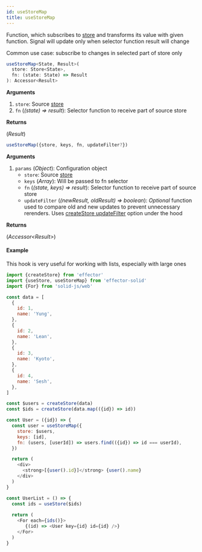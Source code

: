 ```yaml
---
id: useStoreMap
title: useStoreMap
---
```


Function, which subscribes to [store](../effector/Store.md) and transforms its value with given function. Signal will update only when selector function result will change

Common use case: subscribe to changes in selected part of store only

```ts
useStoreMap<State, Result>(
  store: Store<State>,
  fn: (state: State) => Result
): Accessor<Result>
```

**Arguments**

1. `store`: Source [store](../effector/Store.md)
2. `fn` (_(state) => result_): Selector function to receive part of source store

**Returns**

(_Result_)

```ts
useStoreMap({store, keys, fn, updateFilter?})
```

**Arguments**

1. `params` (_Object_): Configuration object
    - `store`: Source [store](../effector/Store.md)
    - `keys` (_Array_): Will be passed to fn selector
    - `fn` (_(state, keys) => result_): Selector function to receive part of source store
    - `updateFilter` (_(newResult, oldResult) => boolean_): _Optional_ function used to compare old and new updates to prevent unnecessary rerenders. Uses [createStore updateFilter](../effector/createStore.md) option under the hood

**Returns**

(_Accessor\<Result>_)

#### Example

This hook is very useful for working with lists, especially with large ones

```js
import {createStore} from 'effector'
import {useStore, useStoreMap} from 'effector-solid'
import {For} from 'solid-js/web'

const data = [
  {
    id: 1,
    name: 'Yung',
  },
  {
    id: 2,
    name: 'Lean',
  },
  {
    id: 3,
    name: 'Kyoto',
  },
  {
    id: 4,
    name: 'Sesh',
  },
]

const $users = createStore(data)
const $ids = createStore(data.map(({id}) => id))

const User = ({id}) => {
  const user = useStoreMap({
    store: $users,
    keys: [id],
    fn: (users, [userId]) => users.find(({id}) => id === userId),
  })

  return (
    <div>
      <strong>[{user().id}]</strong> {user().name}
    </div>
  )
}

const UserList = () => {
  const ids = useStore($ids)
  
  return (
    <For each={ids()}>
       {(id) => <User key={id} id={id} />}
    </For>
  )
}
```
